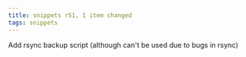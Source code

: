 ```yaml
---
title: snippets r51, 1 item changed
tags: snippets
---
```


Add rsync backup script (although can't be used due to bugs in rsync)
